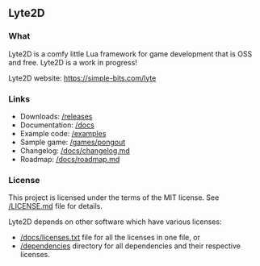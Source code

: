 ## Lyte2D

### What

Lyte2D is a comfy little Lua framework for game development that is OSS and free. Lyte2D is a work in progress!

Lyte2D website: https://simple-bits.com/lyte

### Links

- Downloads: [/releases](https://github.com/morew4rd/lyte2d/releases)
- Documentation: [/docs](/docs)
- Example code: [/examples](/examples)
- Sample game: [/games/pongout](/games/pongout)
- Changelog: [/docs/changelog.md](/docs/changelog.md)
- Roadmap: [/docs/roadmap.md](/docs/roadmap.md)


### License

This project is licensed under the terms of the MIT license. See [/LICENSE.md](/LICENSE.md) file for details.

Lyte2D depends on other software which have various licenses:

- [/docs/licenses.txt](/docs/licenses.txt) file for all the licenses in one file, or
- [/dependencies](/dependencies) directory for all dependencies and their respective licenses.

